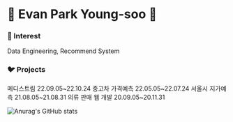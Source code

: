 # :raising_hand: Evan Park Young-soo 👋
### :robot: Interest
Data Engineering, Recommend System
### :bird: Projects
메디스트림 22.09.05~22.10.24
중고차 가격예측 22.05.05~22.07.24
서울시 지가예측 21.08.05~21.08.31
의류 판매 웹 개발 20.09.05~20.11.31


![Anurag's GitHub stats](https://github-readme-stats.vercel.app/api?username=y001003&show_icons=true&theme=radical)


<!--
**y001003/y001003** is a ✨ _special_ ✨ repository because its `README.md` (this file) appears on your GitHub profile.

Here are some ideas to get you started:

- 🔭 I’m currently working on ...
- 🌱 I’m currently learning ...
- 👯 I’m looking to collaborate on ...
- 🤔 I’m looking for help with ...
- 💬 Ask me about ...
- 📫 How to reach me: ...
- 😄 Pronouns: ...
- ⚡ Fun fact: ...
-->
